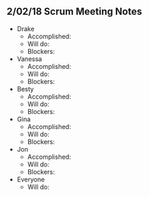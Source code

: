 ## 2/02/18 Scrum Meeting Notes

* Drake
    * Accomplished: 
    * Will do: 
    * Blockers: 
* Vanessa
    * Accomplished: 
    * Will do: 
    * Blockers: 
* Besty
    * Accomplished: 
    * Will do: 
    * Blockers: 
* Gina
    * Accomplished: 
    * Will do: 
    * Blockers: 
* Jon
    * Accomplished: 
    * Will do: 
    * Blockers: 
* Everyone
    * Will do: 